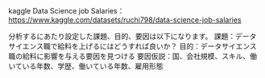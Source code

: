 kaggle Data Science job Salaries： https://www.kaggle.com/datasets/ruchi798/data-science-job-salaries

分析するにあたり設定した課題、目的、要因は以下になります。
課題：データサイエンス職で給料を上げるにはどうすれば良いか？
目的：データサイエンス職の給料に影響を与える要因を見つける
要因仮説：国、会社規模、スキル、働いている年数、学歴、働いている年数、雇用形態
